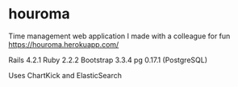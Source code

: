 # houroma
Time management web application I made with a colleague for fun
https://houroma.herokuapp.com/

Rails 4.2.1
Ruby 2.2.2
Bootstrap 3.3.4
pg 0.17.1 (PostgreSQL)

Uses ChartKick and ElasticSearch
